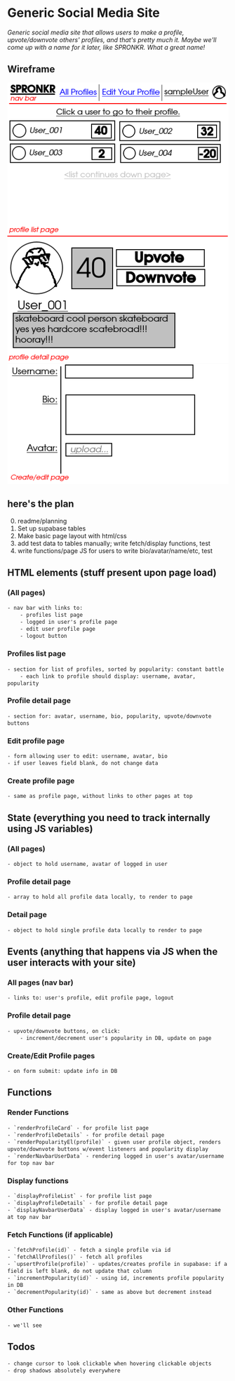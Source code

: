 # Generic Social Media Site

_Generic social media site that allows users to make a profile, upvote/downvote others' profiles, and that's pretty much it. Maybe we'll come up with a name for it later, like SPRONKR. What a great name!_

## Wireframe

![wireframe diagram](./assets/wireframe.png)
![wireframe diagram for create/edit page](./assets/wireframe_create_edit_page.png)

## here's the plan

0. readme/planning
1. Set up supabase tables
2. Make basic page layout with html/css
3. add test data to tables manually; write fetch/display functions, test
4. write functions/page JS for users to write bio/avatar/name/etc, test

## HTML elements (stuff present upon page load)

### (All pages)

    - nav bar with links to:
        - profiles list page
        - logged in user's profile page
        - edit user profile page
        - logout button

### Profiles list page

    - section for list of profiles, sorted by popularity: constant battle
        - each link to profile should display: username, avatar, popularity

### Profile detail page

    - section for: avatar, username, bio, popularity, upvote/downvote buttons

### Edit profile page

    - form allowing user to edit: username, avatar, bio
    - if user leaves field blank, do not change data

### Create profile page

    - same as profile page, without links to other pages at top

## State (everything you need to track internally using JS variables)

### (All pages)

    - object to hold username, avatar of logged in user

### Profile detail page

    - array to hold all profile data locally, to render to page

### Detail page

    - object to hold single profile data locally to render to page

## Events (anything that happens via JS when the user interacts with your site)

### All pages (nav bar)

    - links to: user's profile, edit profile page, logout

### Profile detail page

    - upvote/downvote buttons, on click:
        - increment/decrement user's popularity in DB, update on page

### Create/Edit Profile pages

    - on form submit: update info in DB

## Functions

### Render Functions

    - `renderProfileCard` - for profile list page
    - `renderProfileDetails` - for profile detail page
    - `renderPopularityEl(profile)` - given user profile object, renders upvote/downvote buttons w/event listeners and popularity display
    - `renderNavbarUserData` - rendering logged in user's avatar/username for top nav bar

### Display functions

    - `displayProfileList` - for profile list page
    - `displayProfileDetails` - for profile detail page
    - `displayNavbarUserData` - display logged in user's avatar/username at top nav bar

### Fetch Functions (if applicable)

    - `fetchProfile(id)` - fetch a single profile via id
    - `fetchAllProfiles()` - fetch all profiles
    - `upsertProfile(profile)` - updates/creates profile in supabase: if a field is left blank, do not update that column
    - `incrementPopularity(id)` - using id, increments profile popularity in DB
    - `decrementPopularity(id)` - same as above but decrement instead

### Other Functions

    - we'll see

## Todos

    - change cursor to look clickable when hovering clickable objects
    - drop shadows absolutely everywhere
